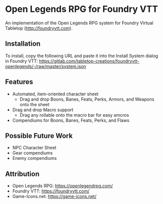 # Open Legends RPG for Foundry VTT

An implementation of the Open Legends RPG system for Foundry Virtual Tabletop (http://foundryvtt.com).

## Installation

To install, copy the following URL and paste it into the Install System dialog in Foundry VTT:
https://gitlab.com/tabletop-creations/foundryvtt-openlegends/-/raw/master/system.json

## Features

* Automated, item-oriented character sheet
  * Drag and drop Boons, Banes, Feats, Perks, Armors, and Weapons onto the sheet
* Drag and drop Macro support
  * Drag any rollable onto the macro bar for easy amcros
* Compendiums for Boons, Banes, Feats, Perks, and Flaws

## Possible Future Work

* NPC Character Sheet
* Gear compendiums
* Enemy compendiums

## Attribution

* Open Legends RPG: https://openlegendrpg.com/
* Foundry VTT: https://foundryvtt.com/
* Game-Icons.net: https://game-icons.net/